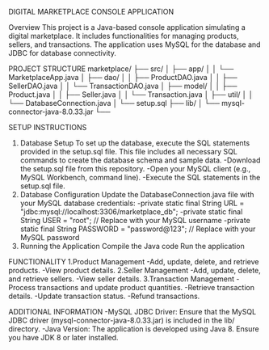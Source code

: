 DIGITAL MARKETPLACE CONSOLE APPLICATION

Overview
This project is a Java-based console application simulating a digital marketplace. It includes functionalities for managing products, sellers, and transactions. The application uses MySQL for the database and JDBC for database connectivity.

PROJECT STRUCTURE
marketplace/
├── src/
│   ├── app/
│   │   └── MarketplaceApp.java
│   ├── dao/
│   │   ├── ProductDAO.java
│   │   ├── SellerDAO.java
│   │   └── TransactionDAO.java
│   ├── model/
│   │   ├── Product.java
│   │   ├── Seller.java
│   │   └── Transaction.java
│   ├── util/
│   │   └── DatabaseConnection.java
│   └── setup.sql
├── lib/
│   └── mysql-connector-java-8.0.33.jar
└── 

SETUP INSTRUCTIONS
1. Database Setup
To set up the database, execute the SQL statements provided in the setup.sql file. This file includes all necessary SQL commands to create the database schema and sample data.
-Download the setup.sql file from this repository.
-Open your MySQL client (e.g., MySQL Workbench, command line).
-Execute the SQL statements in the setup.sql file.
2. Database Configuration
Update the DatabaseConnection.java file with your MySQL database credentials:
-private static final String URL = "jdbc:mysql://localhost:3306/marketplace_db";
-private static final String USER = "root"; // Replace with your MySQL username
-private static final String PASSWORD = "password@123"; // Replace with your MySQL password
3. Running the Application
Compile the Java code
Run the application

FUNCTIONALITY
1.Product Management
-Add, update, delete, and retrieve products.
-View product details.
2.Seller Management
-Add, update, delete, and retrieve sellers.
-View seller details.
3.Transaction Management
-Process transactions and update product quantities.
-Retrieve transaction details.
-Update transaction status.
-Refund transactions.

ADDITIONAL INFORMATION
-MySQL JDBC Driver: Ensure that the MySQL JDBC driver (mysql-connector-java-8.0.33.jar) is included in the lib/ directory.
-Java Version: The application is developed using Java 8. Ensure you have JDK 8 or later installed.

